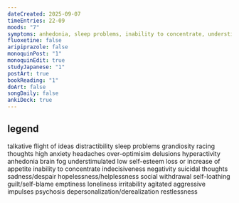 ```yaml
---
dateCreated: 2025-09-07
timeEntries: 22-09
moods: "7"
symptoms: anhedonia, sleep problems, inability to concentrate, understimulated, indecisiveness, emptiness, agitated, restlessness
fluoxetine: false
aripiprazole: false
monoquinPost: "1"
monoquinEdit: true
studyJapanese: "1"
postArt: true
bookReading: "1"
doArt: false
songDaily: false
ankiDeck: true
---
```

## legend
talkative
flight of ideas
distractibility
sleep problems
grandiosity
racing thoughts
high anxiety
headaches
over-optimisim
delusions
hyperactivity
anhedonia
brain fog
understimulated
low self-esteem
loss or increase of appetite
inability to concentrate
indecisiveness
negativity
suicidal thoughts
sadness/despair
hopelessness/helplessness
social withdrawal
self-loathing
guilt/self-blame
emptiness
loneliness
irritability
agitated
aggressive impulses
psychosis
depersonalization/derealization
restlessness